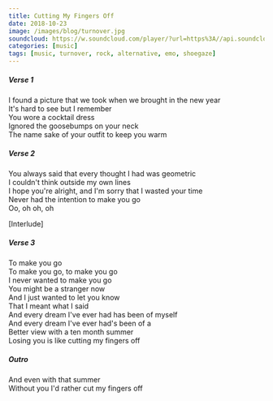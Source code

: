 ```yaml
---
title: Cutting My Fingers Off
date: 2018-10-23
image: /images/blog/turnover.jpg
soundcloud: https://w.soundcloud.com/player/?url=https%3A//api.soundcloud.com/tracks/188383713
categories: [music]
tags: [music, turnover, rock, alternative, emo, shoegaze]
---
```


##### Verse 1
I found a picture that we took when we brought in the new year  
It's hard to see but I remember  
You wore a cocktail dress  
Ignored the goosebumps on your neck  
The name sake of your outfit to keep you warm  

##### Verse 2
You always said that every thought I had was geometric  
I couldn't think outside my own lines  
I hope you're alright, and I'm sorry that I wasted your time  
Never had the intention to make you go  
Oo, oh oh, oh  

[Interlude]  

##### Verse 3
To make you go  
To make you go, to make you go  
I never wanted to make you go  
You might be a stranger now  
And I just wanted to let you know  
That I meant what I said  
And every dream I've ever had has been of myself  
And every dream I've ever had's been of a  
Better view with a ten month summer  
Losing you is like cutting my fingers off  

##### Outro
And even with that summer  
Without you I'd rather cut my fingers off  
